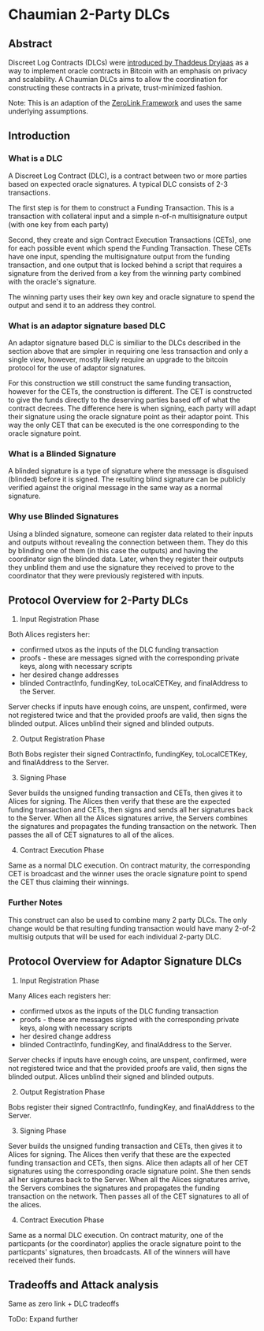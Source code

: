 # Chaumian 2-Party DLCs

## Abstract

Discreet Log Contracts (DLCs) were [introduced by Thaddeus Dryjaas](https://adiabat.github.io/dlc.pdf) as a way to implement oracle contracts in Bitcoin with an emphasis on privacy and scalability.
A Chaumian DLCs aims to allow the coordination for constructing these contracts in a private, trust-minimized fashion.

Note: This is an adaption of the [ZeroLink Framework](https://github.com/nopara73/ZeroLink) and uses the same underlying assumptions.

## Introduction

### What is a DLC

A Discreet Log Contract (DLC), is a contract between two or more parties based on expected oracle signatures.
A typical DLC consists of 2-3 transactions.

The first step is for them to construct a Funding Transaction.
This is a transaction with collateral input and a simple n-of-n multisignature output (with one key from each party)

Second, they create and sign Contract Execution Transactions (CETs), one for each possible event which spend the Funding Transaction.
These CETs have one input, spending the multisignature output from the funding transaction, and one output that is locked behind a script that requires a signature from the derived from a key from the winning party combined with the oracle's signature.

The winning party uses their key own key and oracle signature to spend the output and send it to an address they control.

### What is an adaptor signature based DLC

An adaptor signature based DLC is similiar to the DLCs described in the section above that are simpler in requiring one less transaction and only a single view, however, mostly likely require an upgrade to the bitcoin protocol for the use of adaptor signatures.

For this construction we still construct the same funding transaction, however for the CETs, the construction is different.
The CET is constructed to give the funds directly to the deserving parties based off of what the contract decrees.
The difference here is when signing, each party will adapt their signature using the oracle signature point as their adaptor point.
This way the only CET that can be executed is the one corresponding to the oracle signature point.

### What is a Blinded Signature

A blinded signature is a type of signature where the message is disguised (blinded) before it is signed.
The resulting blind signature can be publicly verified against the original message in the same way as a normal signature.

### Why use Blinded Signatures

Using a blinded signature, someone can register data related to their inputs and outputs without revealing the connection between them.
They do this by blinding one of them (in this case the outputs) and having the coordinator sign the blinded data.
Later, when they register their outputs they unblind them and use the signature they received to prove to the coordinator that they were previously registered with inputs.

## Protocol Overview for 2-Party DLCs

1. Input Registration Phase

Both Alices registers her:

- confirmed utxos as the inputs of the DLC funding transaction
- proofs - these are messages signed with the corresponding private keys, along with necessary scripts
- her desired change addresses
- blinded ContractInfo, fundingKey, toLocalCETKey, and finalAddress to the Server.

Server checks if inputs have enough coins, are unspent, confirmed, were not registered twice and that the provided proofs are valid, then signs the blinded output.
Alices unblind their signed and blinded outputs.

2. Output Registration Phase

Both Bobs register their signed ContractInfo, fundingKey, toLocalCETKey, and finalAddress to the Server.

3. Signing Phase

Sever builds the unsigned funding transaction and CETs, then gives it to Alices for signing.
The Alices then verify that these are the expected funding transaction and CETs, then signs and sends all her signatures back to the Server.
When all the Alices signatures arrive, the Servers combines the signatures and propagates the funding transaction on the network.
Then passes the all of CET signatures to all of the alices.

4. Contract Execution Phase

Same as a normal DLC execution.
On contract maturity, the corresponding CET is broadcast and the winner uses the oracle signature point to spend the CET thus claiming their winnings.

### Further Notes

This construct can also be used to combine many 2 party DLCs.
The only change would be that resulting funding transaction would have many 2-of-2 multisig outputs that will be used for each individual 2-party DLC.

## Protocol Overview for Adaptor Signature DLCs

1. Input Registration Phase

Many Alices each registers her:

- confirmed utxos as the inputs of the DLC funding transaction
- proofs - these are messages signed with the corresponding private keys, along with necessary scripts
- her desired change address
- blinded ContractInfo, fundingKey, and finalAddress to the Server.

Server checks if inputs have enough coins, are unspent, confirmed, were not registered twice and that the provided proofs are valid, then signs the blinded output.
Alices unblind their signed and blinded outputs.

2. Output Registration Phase

Bobs register their signed ContractInfo, fundingKey, and finalAddress to the Server.

3. Signing Phase

Sever builds the unsigned funding transaction and CETs, then gives it to Alices for signing.
The Alices then verify that these are the expected funding transaction and CETs, then signs.
Alice then adapts all of her CET signatures using the corresponding oracle signature point.
She then sends all her signatures back to the Server.
When all the Alices signatures arrive, the Servers combines the signatures and propagates the funding transaction on the network.
Then passes all of the CET signatures to all of the alices.

4. Contract Execution Phase

Same as a normal DLC execution.
On contract maturity, one of the particpants (or the coordinator) applies the oracle signature point to the particpants' signatures, then broadcasts.
All of the winners will have received their funds.

## Tradeoffs and Attack analysis

Same as zero link + DLC tradeoffs

ToDo: Expand further
